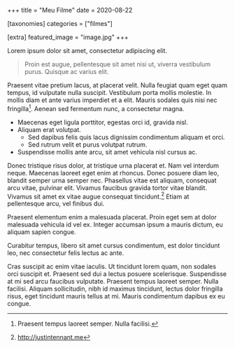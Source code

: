 +++
title = "Meu Filme"
date = 2020-08-22

[taxonomies]
categories = ["filmes"]

[extra]
featured_image = "image.jpg"
+++

Lorem ipsum dolor sit amet, consectetur adipiscing elit. 

<!-- more -->

> Proin est augue, pellentesque sit amet nisi ut, viverra vestibulum purus. Quisque ac varius elit.

Praesent vitae pretium lacus, at placerat velit. Nulla feugiat quam eget quam tempus, id vulputate nulla suscipit. Vestibulum porta mollis molestie. In mollis diam et ante varius imperdiet et a elit. Mauris sodales quis nisi nec fringilla[^1]. Aenean sed fermentum nunc, a consectetur magna.

- Maecenas eget ligula porttitor, egestas orci id, gravida nisl. 
- Aliquam erat volutpat. 
  - Sed dapibus felis quis lacus dignissim condimentum aliquam et orci. 
  - Sed rutrum velit et purus volutpat rutrum. 
- Suspendisse mollis ante arcu, sit amet vehicula nisl cursus ac. 

Donec tristique risus dolor, at tristique urna placerat et. Nam vel interdum neque. Maecenas laoreet eget enim at rhoncus. Donec posuere diam leo, blandit semper urna semper nec. Phasellus vitae est aliquam, consequat arcu vitae, pulvinar elit. Vivamus faucibus gravida tortor vitae blandit. Vivamus sit amet ex vitae augue consequat tincidunt.[^2] Etiam at pellentesque arcu, vel finibus dui.

Praesent elementum enim a malesuada placerat. Proin eget sem at dolor malesuada vehicula id vel ex. Integer accumsan ipsum a mauris dictum, eu aliquam sapien congue. 

Curabitur tempus, libero sit amet cursus condimentum, est dolor tincidunt leo, nec consectetur felis lectus ac ante. 

Cras suscipit ac enim vitae iaculis. Ut tincidunt lorem quam, non sodales orci suscipit et. Praesent sed dui a lectus posuere scelerisque. Suspendisse at mi sed arcu faucibus vulputate. Praesent tempus laoreet semper. Nulla facilisi. Aliquam sollicitudin, nibh id maximus tincidunt, lectus dolor fringilla risus, eget tincidunt mauris tellus at mi. Mauris condimentum dapibus ex eu congue.

[^1]: Praesent tempus laoreet semper. Nulla facilisi.

[^2]: http://justintennant.me
